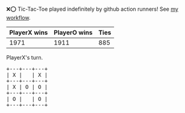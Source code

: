 :x::o: Tic-Tac-Toe played indefinitely by github action runners! See [my workflow](.github/workflows/play.yaml).

|PlayerX wins|PlayerO wins|Ties|
|-|-|-|
|1971|1911|885|

PlayerX's turn.

<pre>
+---+---+---+
| X |   | X |
+---+---+---+
| X | O | O |
+---+---+---+
| O |   | O |
+---+---+---+
</pre>